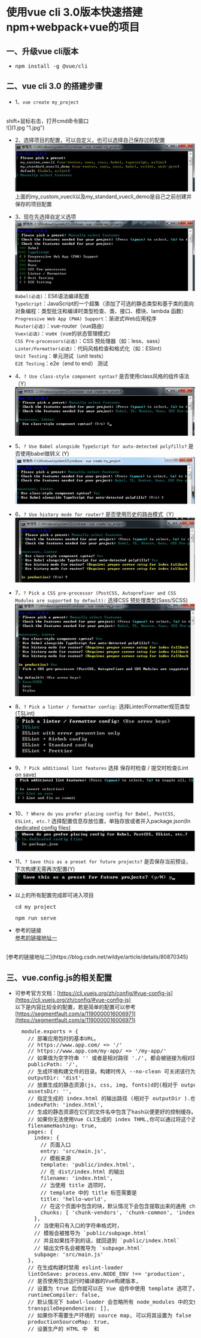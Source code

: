 # 使用vue cli 3.0版本快速搭建npm+webpack+vue的项目

## 一、升级vue cli版本
* <pre>npm install -g @vue/cli</pre>
## 二、vue cli 3.0 的搭建步骤
* 1、`vue create my_project`
 <br>
  shift+鼠标右击，打开cmd命令窗口
  <br>
  ![](1.jpg "1.jpg")

* 2、选择项目的配置，可以自定义，也可以选择自己保存过的配置
  ![](2.jpg "2.jpg")
  <br>
  上面的my_custom_vuecli以及my_standard_vuecli_demo是自己之前创建并保存的项目配置

* 3、现在先选择自定义选项
  ![](3.jpg "3.jpg")
  <br>
  `Babel(必选)`：ES6语法编译配置
  <br>
  `TypeScript`：JavaScript的一个超集（添加了可选的静态类型和基于类的面向对象编程：类型批注和编译时类型检查、类、接口、模块、lambda 函数）
  <br>
  `Progressive Web App (PWA) Support`：渐进式Web应用程序
  <br>
  `Router(必选)`：vue-router（vue路由）
  <br>
  `Vuex(必选)`：vuex（vue的状态管理模式）
  <br>
  `CSS Pre-processors(必选)`：CSS 预处理器（如：less、sass）
  <br>
  `Linter/Formatter(必选)`：代码风格检查和格式化（如：ESlint）
  <br>
  `Unit Testing`：单元测试（unit tests）
  <br>
  `E2E Testing`：e2e（end to end） 测试

* 4、`? Use class-style component syntax?` 是否使用class风格的组件语法（Y）
  ![](5.jpg "5.jpg")

* 5、`? Use Babel alongside TypeScript for auto-detected polyfills?` 是否使用babel做转义 (Y)
  ![](6.jpg "6.jpg")

* 6、`? Use history mode for router?` 是否使用历史的路由模式（Y）
  ![](7.jpg "7.jpg")

* 7、`? Pick a CSS pre-processor (PostCSS, Autoprefixer and CSS Modules are supported by default):` 选择CSS 预处理类型(Sass/SCSS)
  ![](8.jpg "8.jpg")

* 8、`? Pick a linter / formatter config:` 选择Linter/Formatter规范类型(TSLint)
  ![](9.jpg "9.jpg")

* 9、`? Pick additional lint features` 选择 保存时检查 / 提交时检查(Lint on save) 
  ![](10.jpg "10.jpg")

* 10、`? Where do you prefer placing config for Babel, PostCSS, ESLint, etc.?` 选择配置信息存放位置，单独存放或者并入package.json(In dedicated config files)
  ![](11.jpg "11.jpg")

* 11、`? Save this as a preset for future projects?` 是否保存当前预设，下次构建无需再次配置(Y)
  ![](12.jpg "12.jpg")

* 以上的所有配置完成即可进入项目
  <br>
  <pre>cd my_project</pre>
  <pre>npm run serve</pre>

* 参考的链接
  <br>
 [参考的链接地址一](https://www.jb51.net/article/138703.htm)
 <br>
 [参考的链接地址二](https://blog.csdn.net/wildye/article/details/80870345)

## 三、vue.config.js的相关配置
* 可参考官方文档：[https://cli.vuejs.org/zh/config/#vue-config-js](https://cli.vuejs.org/zh/config/#vue-config-js)
  <br>
  以下是内容比较全的配置，若是简单的配置可以参考 [https://segmentfault.com/a/1190000016006971](https://segmentfault.com/a/1190000016006971)
  <pre>
    module.exports = {
      // 部署应用包时的基本URL。 
      // https://www.app.com/ => '/'
      // https://www.app.com/my-app/ => '/my-app/'
      // 如果值为空字符串 '' 或者是相对路径 './', 都会被链接为相对路径
      publicPath: '/',
      // 生成环境构建文件的目录。构建时传入 --no-clean 可关闭该行为 
      outputDir: 'dist',
      // 放置生成的静态资源(js, css, img, fonts)d的(相对于 outputDir 的)目录
      assetsDir: '',
      // 指定生成的 index.html 的输出路径 (相对于 outputDir ).也可以是一个绝对路径
      indexPath: 'index.html',
      // 生成的静态资源在它们的文件名中包含了hash以便更好的控制缓存。
      // 如果你无法使用Vue CLI生成的 index THML,你可以通过将这个选项设为 false 来关闭文件名哈希
      filenameHashing: true,
      pages: {
        index: {
          // 页面入口
          entry: 'src/main.js',
          // 模板来源
          template: 'public/index.html',
          // 在 dist/index.html 的输出
          filename: 'index.html',
          // 当使用 title 选项时，
          // template 中的 title 标签需要是 <title><%= htmlWebpackPlugin.options.title %></title>
          title: 'hello-world',
          // 在这个页面中包含的块，默认情况下会包含提取出来的通用 chunk 和 vendor chunk
          chunks: [ 'chunk-vendors', 'chunk-common', 'index']
        },
        // 当使用只有入口的字符串格式时，
        // 模板会被推导为 `public/subpage.html`
        // 并且如果找不到的话，就回退到 `public/index.html`
        // 输出文件名会被推导为 `subpage.html`
        subpage: 'src/main.js'
      },
      // 在生成构建时禁用 eslint-loader
      lintOnSave: process.env.NODE_ENV !== 'production',
      // 是否使用包含运行时编译器的Vue构建版本, 
      // 设置为 true 后你就可以在 Vue 组件中使用 template 选项了，但是这会让你的应用额外增加 10kb 左右
      runtimeCompiler: false,
      // 默认情况下 babel-loader 会忽略所有 node_modules 中的文件。如果你想要通过 Babel 显式转译一个依赖，可以在这个选项中列出来
      transpileDependencies: [],
      // 如果你不需要生产环境的 source map, 可以将其设置为 false 以加速生产环境构建
      productionSourceMap: true,
      // 设置生产的 HTML 中 <link rel="stylesheet"> 和 <script> 标签的 crossorigin 属性
      // 需要注意的是该选项仅影响由 html-webpack-plugin 在构建时注入的标签 - 直接写在模板 (public/index.html) 中的标签不受影响
      crossorigin: undefined,
      integrity: false,
      // 值如果是一个对象，则会通过 webpack-merge 合并到最终的配置中
      // 值如果是一个函数，则会接收被解析的配置作为参数。
      // 该函数及可以修改配置并不返回任何东西，也可以返回一个被克隆或合并过的配置版本。
      // configureWebpack: {
      //   plugins: [
      //     new MyAwesomeWebpackPlugin()
      //   ]
      // },
      configureWebpack: config => {
        if (production.env.NODE_ENV === 'production') {
          // 为生产环境修改配置...
        } else {
          // 为开发环境修改配置...
        }
      },
      // 链式操作 Vue CLI内部的 webpack 配置是通过 webpack-chain 维护的。
      // 这个库提供了一个 webpack 原始配置的上层抽象，使其可以定义具名的 loader 规则和具名插件，并有机会在后期进入这些规则并对它们的选项进行修改
      chainWebpack: config => {
        config.module
          .rule('vue')
          .use('vue-loader')
            .loader('vue-loader')
            .tap(options => {
              // 修改它的选项
              return options
            })
      },
      // 如果想在 js 中作为 CSS Modules 导入 CSS 或其他预处理文件，该文件应该以 *.module.(css|less|sass|scss|styl) 结尾
      // import styles from './foo.module.css'
      // import sassStyles from './foo.module.scss'
      //  如果你想去掉文件名的 .module, 可以设置 vue.config.js 中的 css.modules 为 true
      css: {
        module: true,
        // 提取 CSS 在开发环境模式下是默认不开启的，因为它和 CSS 热重载不兼容。
        // 然而，你仍然可以将这个值显性地设置为 true 在所有情况下都强制提取
        expert: production.env.NODE_ENV === 'production' ? true : false,
        // 是否为 CSS 开启 source map。设置为 true 之后可能会影响构建的性能
        sourceMap: false,
        // 向 CSS 相关的 loader 传递选项
        loaderOptions: {
          css: {
            // 这里的选项会传递给 css-loader
          },
          postcss: {
            // 这里的选项会传递给 postcss-loader
          },
          sass: {
            // 所以这个假设你有 `src/variables.scss`
            // data: `@import "@/variables.scss";`
          }
        }
      },
      devServer: {
        // 在设置让浏览器 overlay 同时显示警告和错误
        overlay: {
          warnings: true,
          errors: true
        },
        proxy: {
          // '/api': {
          //   target: '<url>',
          //   ws: true,
          //   changeOrigin: true
          // },
          // '/foo': {
          //   target: '<other_url>'
          // }
        }
      },
      // 是否为 Babel 或 TypeScript 使用 threa-loader。
      // 该选项在系统的 CPU 有多于一个内核时自动启用，仅作用于生产构建
      parallel: require('os').cpus().length > 1,
      pwa: {
        // 'GenerateSW'(默认), 每次重建 web 应用程序时都会生成一个新的服务工作文件。
        // 'InjectManifest' 允许您从现有的服务工作文件开始，并创建该文件的副本，
        // 并在其中注入 "预先缓存清单"
        workboxPluginMode: 'GenerateSW',
        // workboxOptions:{
        //  swSrc: 'dev/sw.js'
        // }
        // 默认值："名称"字段 package.json 
        // 用作 apple-mobile-web-app-title 生成的 HTML 中元标记的值。请注意，您需要进行编辑 public/manifest.json 才能与之匹配
        // name: '',
        themeColor: '#4DBA87',
        msTileColor: '#000000',
        appleMobileWebAppCapable: 'no',
        appleMobileWebAppStatusBarStyle: 'default',
        // 如果您需要根据浏览器的缓存想 NOT 和 manifest 添加版本，则使用此选项。
        // 这将附加 ?v=<pwa.assetsVersion> 到图标和清单的 URL 。
        assetsVersion: '',
        // 应用程序清单的路径
        manifestPath: 'manifest.json',
        iconPaths: {
          favicon32: 'img/icons/favicon-32x32.png',
          favicon16: 'img/icons/favicon-16x16.png',
          appleTouchIcon: 'img/icons/apple-touch-icon-152x152.png',
          maskIcon: 'img/icons/safari-pinned-tab.svg',
          msTileImage: 'img/icons/msapplication-icon-144x144.png',
        },
      },
      // 这是一个不进行任何 schema(模式) 验证的对象，因此它可以用来传递任何第三方插件选项。
      pluginOptions: {
        foo: {
          // 插件可以作为 `options.pluginOptions.foo` 访问这些选项
        }
      }
    }
  </pre>

  

  